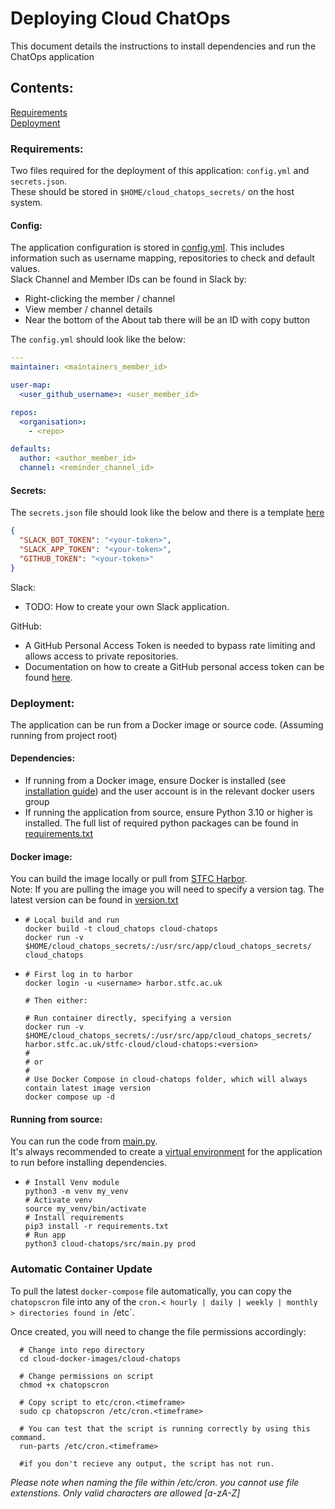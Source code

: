 # Deploying Cloud ChatOps
This document details the instructions to install dependencies and run the ChatOps application

## Contents:
[Requirements](#requirements)<br>
[Deployment](#deployment)<br>

### Requirements:

Two files required for the deployment of this application: `config.yml` and `secrets.json`.<br>
These should be stored in `$HOME/cloud_chatops_secrets/` on the host system.<br>

#### Config:
The application configuration is stored in [config.yml](template_config.yml).
This includes information such as username mapping, repositories to check and default values.<br>
Slack Channel and Member IDs can be found in Slack by:<br>
- Right-clicking the member / channel
- View member / channel details
- Near the bottom of the About tab there will be an ID with copy button

The `config.yml` should look like the below:
```yaml
---
maintainer: <maintainers_member_id>

user-map:
  <user_github_username>: <user_member_id>

repos:
  <organisation>:
    - <repo>

defaults:
  author: <author_member_id>
  channel: <reminder_channel_id>
```
#### Secrets:
The `secrets.json` file should look like the below and there is a template [here](template_secrets.json)
```json
{
  "SLACK_BOT_TOKEN": "<your-token>",
  "SLACK_APP_TOKEN": "<your-token>",
  "GITHUB_TOKEN": "<your-token>"
}
```
Slack:<br>
- TODO: How to create your own Slack application.<br>

GitHub:<br>
-  A GitHub Personal Access Token is needed to bypass rate limiting and allows access to private repositories.<br>
- Documentation on how to create a GitHub personal access token can be found 
[here](https://docs.github.com/en/authentication/keeping-your-account-and-data-secure/managing-your-personal-access-tokens).<br>


### Deployment:
The application can be run from a Docker image or source code. (Assuming running from project root)<br>

#### Dependencies:
* If running from a Docker image, ensure Docker is installed (see [installation guide](https://docs.docker.com/engine/install/)) and the user account is in the relevant docker users group 
* If running the application from source, ensure Python 3.10 or higher is installed. The full list of required python packages can be found in [requirements.txt](requirements.txt)<br>

#### Docker image:
You can build the image locally or pull from [STFC Harbor](https://harbor.stfc.ac.uk/harbor/projects/33528/repositories/cloud-chatops).<br>
Note: If you are pulling the image you will need to specify a version tag. 
The latest version can be found in [version.txt](version.txt)<br>
- ```shell
  # Local build and run
  docker build -t cloud_chatops cloud-chatops
  docker run -v $HOME/cloud_chatops_secrets/:/usr/src/app/cloud_chatops_secrets/ cloud_chatops
  ```
- ```shell
  # First log in to harbor
  docker login -u <username> harbor.stfc.ac.uk
  
  # Then either:
  
  # Run container directly, specifying a version
  docker run -v $HOME/cloud_chatops_secrets/:/usr/src/app/cloud_chatops_secrets/ harbor.stfc.ac.uk/stfc-cloud/cloud-chatops:<version>
  #
  # or
  #
  # Use Docker Compose in cloud-chatops folder, which will always contain latest image version
  docker compose up -d
  ```

#### Running from source:
You can run the code from [main.py](src/main.py).<br>
It's always recommended to create a [virtual environment](https://docs.python.org/3/library/venv.html) 
for the application to run before installing dependencies.
- ```shell
  # Install Venv module
  python3 -m venv my_venv
  # Activate venv
  source my_venv/bin/activate
  # Install requirements
  pip3 install -r requirements.txt
  # Run app
  python3 cloud-chatops/src/main.py prod
  ```

### Automatic Container Update

To pull the latest `docker-compose` file automatically, you can copy the `chatopscron` file into any of the `cron.< hourly | daily | weekly | monthly > directories found in `/etc`.

Once created, you will need to change the file permissions accordingly:

```shell
  # Change into repo directory
  cd cloud-docker-images/cloud-chatops

  # Change permissions on script
  chmod +x chatopscron

  # Copy script to etc/cron.<timeframe>
  sudo cp chatopscron /etc/cron.<timeframe>

  # You can test that the script is running correctly by using this command.
  run-parts /etc/cron.<timeframe>

  #if you don't recieve any output, the script has not run.
  ```

*Please note when naming the file within /etc/cron.<timeframe> you cannot use file extenstions. Only valid characters are allowed [a-zA-Z]*